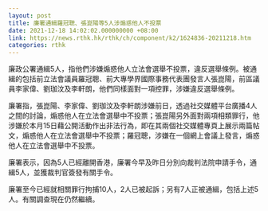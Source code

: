 ```yaml
---
layout: post
title: 廉署通緝羅冠聰、張崑陽等5人涉煽惑他人不投票
date: 2021-12-18 14:02:02.000000000 +08:00
link: https://news.rthk.hk/rthk/ch/component/k2/1624836-20211218.htm
categories: rthk
---
```


廉政公署通緝5人，指他們涉嫌煽惑他人立法會選舉不投票，違反選舉條例。被通緝的包括前立法會議員羅冠聰、前大專學界國際事務代表團發言人張崑陽，前區議員李家偉、劉珈汶及李軒朗，他們同樣面對一項控罪，涉嫌違反選舉條例。

廉署指，張崑陽、李家偉、劉珈汶及李軒朗涉嫌前日，透過社交媒體平台廣播4人之間的討論，煽惑他人在立法會選舉中不投票；張崑陽另外面對兩項相類罪行，他涉嫌於本月15日藉公開活動作出非法行為，即在其兩個社交媒體專頁上展示兩篇帖文，煽惑他人在立法會選舉中不投票；羅冠聰，涉嫌在一個網上會議上發言，煽惑他人在立法會選舉中不投票。

廉署表示，因為5人已經離開香港，廉署今早及昨日分別向裁判法院申請手令，通緝5人，並獲裁判官簽發有關手令。

廉署至今已經就相關罪行拘捕10人，2人已被起訴；另有7人正被通緝，包括上述5人。有關調查現在仍然繼續。
